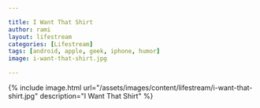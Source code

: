 ```yaml
---

title: I Want That Shirt
author: rami
layout: lifestream 
categories: [Lifestream]
tags: [android, apple, geek, iphone, humor]
image: i-want-that-shirt.jpg

---
```


{% include image.html url="/assets/images/content/lifestream/i-want-that-shirt.jpg" description="I Want That Shirt" %}
